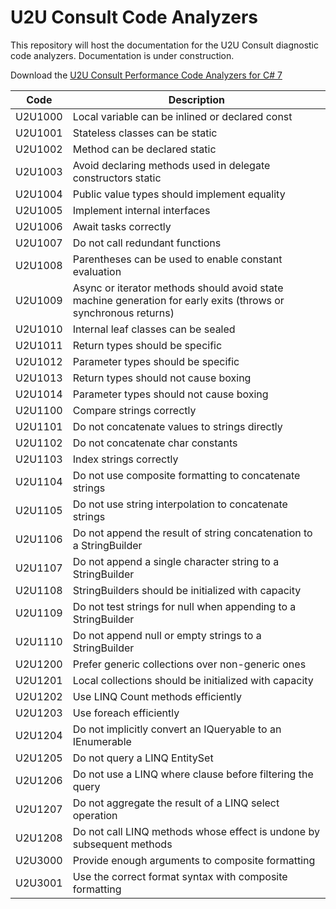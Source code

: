 # U2U Consult Code Analyzers

This repository will host the documentation for the U2U Consult diagnostic code analyzers.
Documentation is under construction.

Download the [U2U Consult Performance Code Analyzers for C# 7](https://marketplace.visualstudio.com/items?itemName=vs-publisher-363830.U2UConsultPerformanceCodeAnalyzersforC7)

| Code    | Description |
| ------- | ----------- |
| U2U1000 | Local variable can be inlined or declared const |
| U2U1001 | Stateless classes can be static |
| U2U1002 | Method can be declared static |
| U2U1003 | Avoid declaring methods used in delegate constructors static |
| U2U1004 | Public value types should implement equality |
| U2U1005 | Implement internal interfaces |
| U2U1006 | Await tasks correctly |
| U2U1007 | Do not call redundant functions |
| U2U1008 | Parentheses can be used to enable constant evaluation |
| U2U1009 | Async or iterator methods should avoid state machine generation for early exits (throws or synchronous returns) |
| U2U1010 | Internal leaf classes can be sealed |
| U2U1011 | Return types should be specific |
| U2U1012 | Parameter types should be specific |
| U2U1013 | Return types should not cause boxing |
| U2U1014 | Parameter types should not cause boxing |
| U2U1100 | Compare strings correctly |
| U2U1101 | Do not concatenate values to strings directly |
| U2U1102 | Do not concatenate char constants |
| U2U1103 | Index strings correctly |
| U2U1104 | Do not use composite formatting to concatenate strings |
| U2U1105 | Do not use string interpolation to concatenate strings |
| U2U1106 | Do not append the result of string concatenation to a StringBuilder |
| U2U1107 | Do not append a single character string to a StringBuilder |
| U2U1108 | StringBuilders should be initialized with capacity |
| U2U1109 | Do not test strings for null when appending to a StringBuilder |
| U2U1110 | Do not append null or empty strings to a StringBuilder |
| U2U1200 | Prefer generic collections over non-generic ones |
| U2U1201 | Local collections should be initialized with capacity |
| U2U1202 | Use LINQ Count methods efficiently |
| U2U1203 | Use foreach efficiently |
| U2U1204 | Do not implicitly convert an IQueryable<T> to an IEnumerable<T> |
| U2U1205 | Do not query a LINQ EntitySet<T> |
| U2U1206 | Do not use a LINQ where clause before filtering the query |
| U2U1207 | Do not aggregate the result of a LINQ select operation |
| U2U1208 | Do not call LINQ methods whose effect is undone by subsequent methods |
| U2U3000 | Provide enough arguments to composite formatting |
| U2U3001 | Use the correct format syntax with composite formatting |
